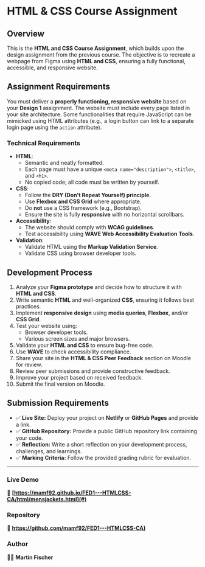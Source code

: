 # HTML & CSS Course Assignment

## Overview
This is the **HTML and CSS Course Assignment**, which builds upon the design assignment from the previous course. The objective is to recreate a webpage from Figma using **HTML and CSS**, ensuring a fully functional, accessible, and responsive website.

## Assignment Requirements
You must deliver a **properly functioning, responsive website** based on your **Design 1** assignment. The website must include every page listed in your site architecture. Some functionalities that require JavaScript can be mimicked using HTML attributes (e.g., a login button can link to a separate login page using the `action` attribute).

### Technical Requirements
- **HTML**:
  - Semantic and neatly formatted.
  - Each page must have a unique `<meta name="description">`, `<title>`, and `<h1>`.
  - No copied code; all code must be written by yourself.
- **CSS**:
  - Follow the **DRY (Don't Repeat Yourself) principle**.
  - Use **Flexbox and CSS Grid** where appropriate.
  - Do **not** use a CSS framework (e.g., Bootstrap).
  - Ensure the site is fully **responsive** with no horizontal scrollbars.
- **Accessibility**:
  - The website should comply with **WCAG guidelines**.
  - Test accessibility using **WAVE Web Accessibility Evaluation Tools**.
- **Validation**:
  - Validate HTML using the **Markup Validation Service**.
  - Validate CSS using browser developer tools.

## Development Process
1. Analyze your **Figma prototype** and decide how to structure it with **HTML and CSS**.
2. Write semantic **HTML** and well-organized **CSS**, ensuring it follows best practices.
3. Implement **responsive design** using **media queries**, **Flexbox**, and/or **CSS Grid**.
4. Test your website using:
   - Browser developer tools.
   - Various screen sizes and major browsers.
5. Validate your **HTML and CSS** to ensure bug-free code.
6. Use **WAVE** to check accessibility compliance.
7. Share your site in the **HTML & CSS Peer Feedback** section on Moodle for review.
8. Review peer submissions and provide constructive feedback.
9. Improve your project based on received feedback.
10. Submit the final version on Moodle.

## Submission Requirements
- ✅ **Live Site:** Deploy your project on **Netlify** or **GitHub Pages** and provide a link.
- ✅ **GitHub Repository:** Provide a public GitHub repository link containing your code.
- ✅ **Reflection:** Write a short reflection on your development process, challenges, and learnings.
- ✅ **Marking Criteria:** Follow the provided grading rubric for evaluation.

---

### Live Demo
🔗 **[https://mamf92.github.io/FED1---HTMLCSS-CA/html/mensjackets.html](#)** 

### Repository
📂 **[https://github.com/mamf92/FED1---HTMLCSS-CA)](#)** 

### Author
👨‍💻 **Martin Fischer**
